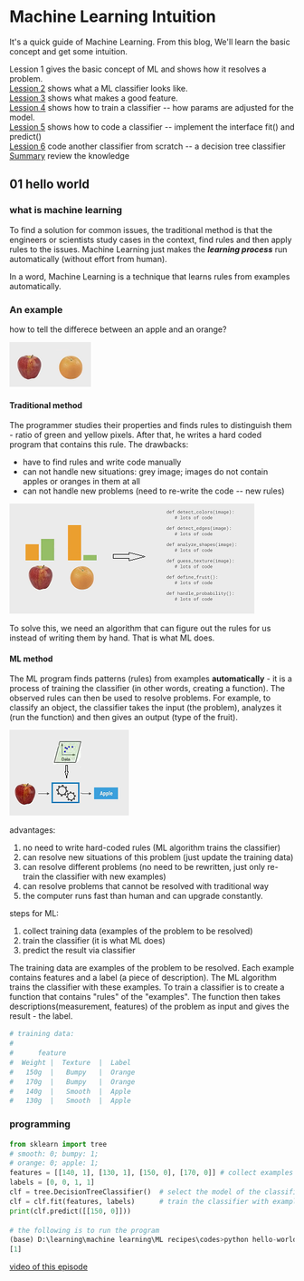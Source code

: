 
# Machine Learning Intuition

It's a quick guide of Machine Learning.
From this blog, We'll learn the basic concept and get some intuition.

Lession 1 gives the basic concept of ML and shows how it resolves a problem.  
[Lession 2](./02.md) shows what a ML classifier looks like.  
[Lession 3](./03.md) shows what makes a good feature.  
[Lession 4](./04.md) shows how to train a classifier -- how params are adjusted for the model.  
[Lession 5](./05.md) shows how to code a classifier -- implement the interface fit() and predict()  
[Lession 6](./06.md) code another classifier from scratch -- a decision tree classifier  
[Summary](./summary.md) review the knowledge

## 01 hello world

### what is machine learning

To find a solution for common issues, the traditional method
is that the engineers or scientists study cases in the context,
find rules and then apply rules to the issues.
Machine Learning just makes the ***learning process***
run automatically (without effort from human).

In a word, Machine Learning is a technique that
learns rules from examples automatically.

### An example

how to tell the differece between an apple and an orange?

![apple orange issue](./pic/apple_orange.png)

#### Traditional method

The programmer studies their properties and finds rules
to distinguish them - ratio of green and yellow pixels.
After that, he writes a hard coded program that contains this rule.
The drawbacks:

* have to find rules and write code manually
* can not handle new situations: grey image; images do not contain apples or oranges in them at all
* can not handle new problems (need to re-write the code -- new rules)

![hard coded rules](./pic/hard_coded_rules.png)

To solve this, we need an algorithm that can figure out the rules for us
instead of writing them by hand. That is what ML does.

#### ML method

The ML program finds patterns (rules) from examples **automatically** - it
is a process of training the classifier (in other words, creating a function).
The observed rules can then be used to resolve problems. For example,
to classify an object, the classifier takes the input (the problem), analyzes it (run the function) and then gives an output (type of the fruit).

![ml classify apple](./pic/apple_classifier.png)

advantages:

1. no need to write hard-coded rules (ML algorithm trains the classifier)
2. can resolve new situations of this problem (just update the training data)
3. can resolve different problems (no need to be rewritten, just only re-train the classifier with new examples)
4. can resolve problems that cannot be resolved with traditional way
5. the computer runs fast than human and can upgrade constantly.

steps for ML:

1. collect training data (examples of the problem to be resolved)
2. train the classifier (it is what ML does)
3. predict the result via classifier

The training data are examples of the problem to be resolved.
Each example contains features and a label (a piece of description).
The ML algorithm trains the classifier with these examples.
To train a classifier is to create a function that contains
"rules" of the "examples". The function then takes
descriptions(measurement, features) of the problem as input
and gives the result - the label.

```python
# training data:
#
#      feature
#  Weight |  Texture  |  Label
#   150g  |   Bumpy   |  Orange
#   170g  |   Bumpy   |  Orange
#   140g  |   Smooth  |  Apple
#   130g  |   Smooth  |  Apple
```

### programming

```python
from sklearn import tree
# smooth: 0; bumpy: 1;
# orange: 0; apple: 1;
features = [[140, 1], [130, 1], [150, 0], [170, 0]] # collect examples
labels = [0, 0, 1, 1]
clf = tree.DecisionTreeClassifier()  # select the model of the classifier
clf = clf.fit(features, labels)      # train the classifier with examples
print(clf.predict([[150, 0]]))

# the following is to run the program
(base) D:\learning\machine learning\ML recipes\codes>python hello-world.py
[1]
```

[video of this episode](https://www.yxgapp.com/hello-world-machine-learning-recipes-1/ "click here to watch the video")
